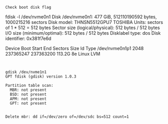 ```
Check boot disk flag
```
fdisk -l /dev/nvme0n1
Disk /dev/nvme0n1: 477 GiB, 512110190592 bytes, 1000215216 sectors
Disk model: THNSN5512GPU7 TOSHIBA
Units: sectors of 1 * 512 = 512 bytes
Sector size (logical/physical): 512 bytes / 512 bytes
I/O size (minimum/optimal): 512 bytes / 512 bytes
Disklabel type: dos
Disk identifier: 0x381f7e6d

Device         Boot Start       End   Sectors   Size Id Type
/dev/nvme0n1p1       2048 237365247 237363200 113.2G 8e Linux LVM
```


gdisk /dev/nvme1n1
GPT fdisk (gdisk) version 1.0.3

Partition table scan:
  MBR: not present
  BSD: not present
  APM: not present
  GPT: not present


Delete mbr: dd if=/dev/zero of=/dev/sdc bs=512 count=1